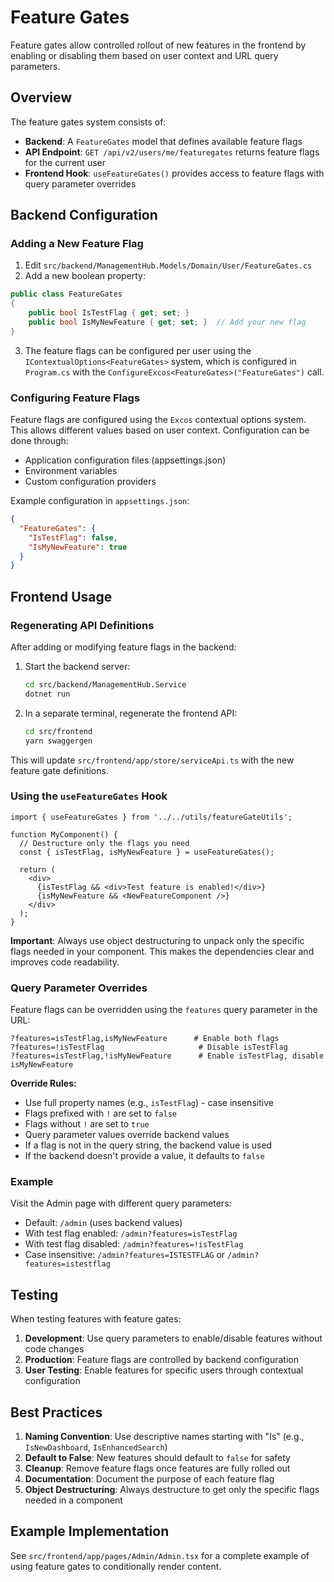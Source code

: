 # Feature Gates

Feature gates allow controlled rollout of new features in the frontend by enabling or disabling them based on user context and URL query parameters.

## Overview

The feature gates system consists of:
- **Backend**: A `FeatureGates` model that defines available feature flags
- **API Endpoint**: `GET /api/v2/users/me/featuregates` returns feature flags for the current user
- **Frontend Hook**: `useFeatureGates()` provides access to feature flags with query parameter overrides

## Backend Configuration

### Adding a New Feature Flag

1. Edit `src/backend/ManagementHub.Models/Domain/User/FeatureGates.cs`
2. Add a new boolean property:

```csharp
public class FeatureGates
{
    public bool IsTestFlag { get; set; }
    public bool IsMyNewFeature { get; set; }  // Add your new flag
}
```

3. The feature flags can be configured per user using the `IContextualOptions<FeatureGates>` system, which is configured in `Program.cs` with the `ConfigureExcos<FeatureGates>("FeatureGates")` call.

### Configuring Feature Flags

Feature flags are configured using the `Excos` contextual options system. This allows different values based on user context. Configuration can be done through:
- Application configuration files (appsettings.json)
- Environment variables
- Custom configuration providers

Example configuration in `appsettings.json`:
```json
{
  "FeatureGates": {
    "IsTestFlag": false,
    "IsMyNewFeature": true
  }
}
```

## Frontend Usage

### Regenerating API Definitions

After adding or modifying feature flags in the backend:

1. Start the backend server:
   ```bash
   cd src/backend/ManagementHub.Service
   dotnet run
   ```

2. In a separate terminal, regenerate the frontend API:
   ```bash
   cd src/frontend
   yarn swaggergen
   ```

This will update `src/frontend/app/store/serviceApi.ts` with the new feature gate definitions.

### Using the `useFeatureGates` Hook

```tsx
import { useFeatureGates } from '../../utils/featureGateUtils';

function MyComponent() {
  // Destructure only the flags you need
  const { isTestFlag, isMyNewFeature } = useFeatureGates();

  return (
    <div>
      {isTestFlag && <div>Test feature is enabled!</div>}
      {isMyNewFeature && <NewFeatureComponent />}
    </div>
  );
}
```

**Important**: Always use object destructuring to unpack only the specific flags needed in your component. This makes the dependencies clear and improves code readability.

### Query Parameter Overrides

Feature flags can be overridden using the `features` query parameter in the URL:

```
?features=isTestFlag,isMyNewFeature      # Enable both flags
?features=!isTestFlag                     # Disable isTestFlag
?features=isTestFlag,!isMyNewFeature      # Enable isTestFlag, disable isMyNewFeature
```

**Override Rules:**
- Use full property names (e.g., `isTestFlag`) - case insensitive
- Flags prefixed with `!` are set to `false`
- Flags without `!` are set to `true`
- Query parameter values override backend values
- If a flag is not in the query string, the backend value is used
- If the backend doesn't provide a value, it defaults to `false`

### Example

Visit the Admin page with different query parameters:

- Default: `/admin` (uses backend values)
- With test flag enabled: `/admin?features=isTestFlag`
- With test flag disabled: `/admin?features=!isTestFlag`
- Case insensitive: `/admin?features=ISTESTFLAG` or `/admin?features=istestflag`

## Testing

When testing features with feature gates:

1. **Development**: Use query parameters to enable/disable features without code changes
2. **Production**: Feature flags are controlled by backend configuration
3. **User Testing**: Enable features for specific users through contextual configuration

## Best Practices

1. **Naming Convention**: Use descriptive names starting with "Is" (e.g., `IsNewDashboard`, `IsEnhancedSearch`)
2. **Default to False**: New features should default to `false` for safety
3. **Cleanup**: Remove feature flags once features are fully rolled out
4. **Documentation**: Document the purpose of each feature flag
5. **Object Destructuring**: Always destructure to get only the specific flags needed in a component

## Example Implementation

See `src/frontend/app/pages/Admin/Admin.tsx` for a complete example of using feature gates to conditionally render content.
